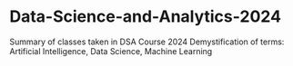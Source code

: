 # Data-Science-and-Analytics-2024
Summary of classes taken in DSA Course 2024
Demystification of terms: Artificial Intelligence, Data Science, Machine Learning
